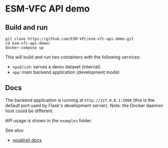 # ESM-VFC API demo

## Build and run

```shell
git clone https://github.com/ESM-VFC/esm-vfc-api-demo.git
cd esm-vfc-api-demo/
docker-compose up
```

This will build and run two containers with the following services:

- `xpublish`: serves a demo dataset (internal)
- `app`: main backend application (development mode)

## Docs

The backend application is running at `http://127.0.0.1:5000` (this is the
default port used by Flask's development server). Note: the Docker daemon host
could be different.

API usage is shown in the `examples` folder.

See also:

- [xpublish docs](https://xpublish.readthedocs.io/)
